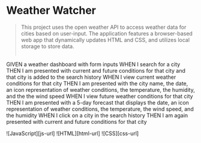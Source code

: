# Weather Watcher
>  This project uses the open weather API to access weather data for cities based on user-input. The application features a browser-based web app that dynamically updates HTML and CSS, and utilizes local storage to store data. <br><br>

GIVEN a weather dashboard with form inputs
WHEN I search for a city
THEN I am presented with current and future conditions for that city and that city is added to the search history
WHEN I view current weather conditions for that city
THEN I am presented with the city name, the date, an icon representation of weather conditions, the temperature, the humidity, and the the wind speed
WHEN I view future weather conditions for that city
THEN I am presented with a 5-day forecast that displays the date, an icon representation of weather conditions, the temperature, the wind speed, and the humidity
WHEN I click on a city in the search history
THEN I am again presented with current and future conditions for that city

![JavaScript][js-url]
![HTML][html-url]
![CSS][css-url]


